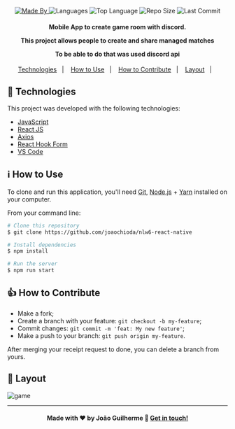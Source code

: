 

<p align="center">
  <a href="https://www.linkedin.com/in/joaoguilherme38/">
  <img alt="Made By" src="https://img.shields.io/static/v1?label=Made%20By&message=Joao%20Guilherme&color=purple&style=for-the-badge">
	</a>
  
  <img alt="Languages" src="https://img.shields.io/github/languages/count/joaochioda/nlw6-react-native?style=for-the-badge">
  
  <img alt="Top Language" src="https://img.shields.io/github/languages/top/joaochioda/nlw6-react-native?style=for-the-badge">
  
  <img alt="Repo Size" src="https://img.shields.io/github/repo-size/joaochioda/nlw6-react-native?style=for-the-badge">
  
  <img alt="Last Commit" src="https://img.shields.io/github/last-commit/joaochioda/nlw6-react-native?style=for-the-badge">
</p>

<h4 align="center">
  <p>Mobile App to create game room with discord.</p>
  
  <p>This project allows people to create and share managed matches</p>
  
  <p>To be able to do that was used discord api</p>

</h4>

<p align="center">
  <a href="#rocket-technologies">Technologies</a>&nbsp;&nbsp;&nbsp;|&nbsp;&nbsp;&nbsp;
  <a href="#information_source-how-to-use">How to Use</a>&nbsp;&nbsp;&nbsp;|&nbsp;&nbsp;&nbsp;
  <a href="#thumbsup-how-to-contribute">How to Contribute</a>&nbsp;&nbsp;&nbsp;|&nbsp;&nbsp;&nbsp;
  <a href="#art-layout">Layout</a>&nbsp;&nbsp;&nbsp;|&nbsp;&nbsp;&nbsp;
</p>

## :rocket: Technologies

This project was developed with the following technologies:

- [JavaScript](https://developer.mozilla.org/pt-BR/docs/Web/JavaScript)
- [React JS](https://reactjs.org/docs/getting-started.html)
- [Axios](https://github.com/axios/axios)
- [React Hook Form](https://react-hook-form.com/)
- [VS Code][vc]


## :information_source: How to Use

To clone and run this application, you'll need [Git](https://git-scm.com), [Node.js][nodejs] + [Yarn][yarn] installed on your computer.

From your command line:

```bash
# Clone this repository
$ git clone https://github.com/joaochioda/nlw6-react-native

# Install dependencies
$ npm install

# Run the server
$ npm run start

```

## :thumbsup: How to Contribute

- Make a fork;
- Create a branch with your feature: `git checkout -b my-feature`;
- Commit changes: `git commit -m 'feat: My new feature'`;
- Make a push to your branch: `git push origin my-feature`.

After merging your receipt request to done, you can delete a branch from yours.

## :art: Layout
![game](https://user-images.githubusercontent.com/47106171/127779618-3eaa2c8d-5b75-4f08-8891-1604b8ca3883.gif)

---

<h4 align="center">
    Made with ♥ by João Guilherme 👋 <a href="https://www.linkedin.com/in/joaoguilherme38/" target="_blank">Get in touch!</a>
</h4>

[nodejs]: https://nodejs.org/
[yarn]: https://yarnpkg.com/
[git]: https://git-scm.com
[vc]: https://code.visualstudio.com/

